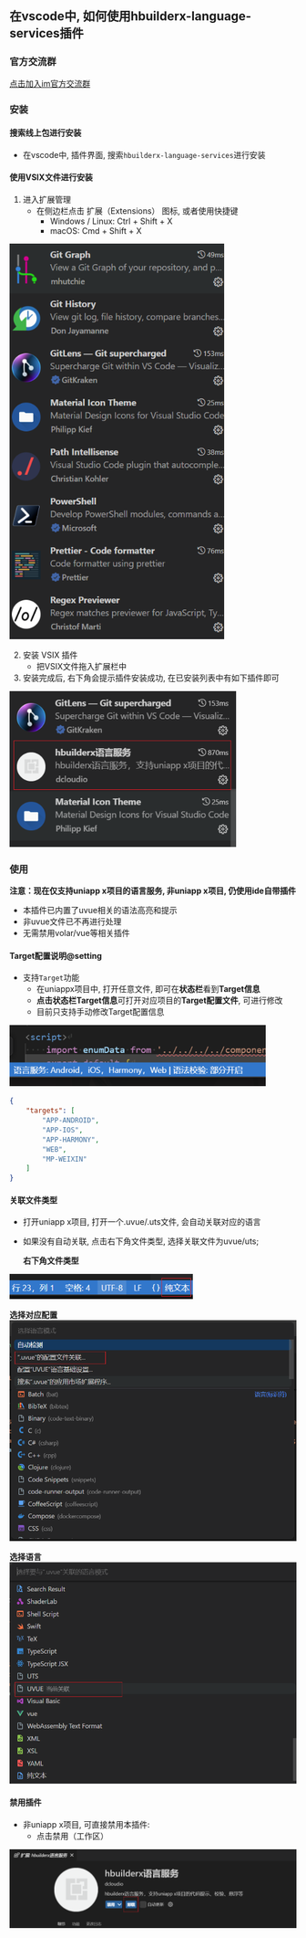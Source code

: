 ## 在vscode中, 如何使用hbuilderx-language-services插件

### 官方交流群
[点击加入im官方交流群](https://im.dcloud.net.cn/#/?joinGroup=682c303383abe400024d38ba)

### 安装
#### 搜索线上包进行安装
* 在vscode中, 插件界面, 搜索`hbuilderx-language-services`进行安装

#### 使用VSIX文件进行安装
1. 进入扩展管理
    * 在侧边栏点击 扩展（Extensions） 图标, 或者使用快捷键
        * Windows / Linux: Ctrl + Shift + X
        * macOS: Cmd + Shift + X  

<img src="/static/snapshots/tutorial/language/vscodeUseHxLs/1.png" style="zoom:80%" />

2. 安装 VSIX 插件
    * 把VSIX文件拖入扩展栏中
3. 安装完成后, 右下角会提示插件安装成功, 在已安装列表中有如下插件即可  

<img src="/static/snapshots/tutorial/language/vscodeUseHxLs/2.png" style="zoom:80%" />


### 使用
**注意：现在仅支持uniapp x项目的语言服务, 非uniapp x项目, 仍使用ide自带插件**
* 本插件已内置了uvue相关的语法高亮和提示
* 非uvue文件已不再进行处理
* 无需禁用volar/vue等相关插件


#### Target配置说明@setting
* 支持`Target`功能
    * 在uniappx项目中, 打开任意文件, 即可在**状态栏**看到**Target信息**
    * **点击状态栏Target信息**可打开对应项目的**Target配置文件**, 可进行修改
    * 目前只支持手动修改Target配置信息  

<img src="/static/snapshots/tutorial/language/vscodeUseHxLs/3.png" style="zoom:80%" />

```json
{
    "targets": [
        "APP-ANDROID",
        "APP-IOS",
        "APP-HARMONY",
        "WEB",
        "MP-WEIXIN"
    ]
}
```

#### 关联文件类型
* 打开uniapp x项目, 打开一个.uvue/.uts文件, 会自动关联对应的语言
* 如果没有自动关联, 点击右下角文件类型, 选择关联文件为uvue/uts;  

  **右下角文件类型**  
<img src="/static/snapshots/tutorial/language/vscodeUseHxLs/4.png" style="zoom:80%" />

  **选择对应配置**  
<img src="/static/snapshots/tutorial/language/vscodeUseHxLs/5.png" style="zoom:80%" />

  **选择语言**  
<img src="/static/snapshots/tutorial/language/vscodeUseHxLs/6.png" style="zoom:80%" />

#### 禁用插件
* 非uniapp x项目, 可直接禁用本插件:
    * 点击禁用（工作区）  

<img src="/static/snapshots/tutorial/language/vscodeUseHxLs/7.png" style="zoom:80%" />
